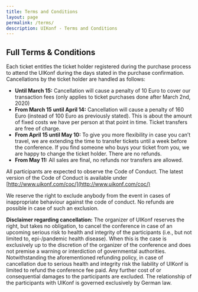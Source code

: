 ```yaml
---
title: Terms and Conditions
layout: page
permalink: /terms/
description: UIKonf - Terms and Conditions
---
```

## Full Terms & Conditions

Each ticket entitles the ticket holder registered during the purchase process to attend the UIKonf during the days stated in the purchase confirmation. Cancellations by the ticket holder are handled as follows:

- **Until March 15:** Cancellation will cause a penalty of 10 Euro to cover our transaction fees (only applies to ticket purchases done after March 2nd, 2020)
- **From March 15 until April 14:** Cancellation will cause a penalty of 160 Euro (instead of 100 Euro as previously stated). This is about the amount of fixed costs we have per person at that point in time. Ticket transfers are free of charge.
- **From April 15 until May 10:** To give you more flexibility in case you can’t travel, we are extending the time to transfer tickets until a week before the conference. If you find someone who buys your ticket from you, we are happy to change the ticket holder. There are no refunds.
- **From May 11:** All sales are final, no refunds nor transfers are allowed.

All participants are expected to observe the Code of Conduct. The latest version of the Code of Conduct is available under [http://www.uikonf.com/coc/](http://www.uikonf.com/coc/)

We reserve the right to exclude anybody from the event in cases of inappropriate behaviour against the code of conduct. No refunds are possible in case of such an exclusion.

**Disclaimer regarding cancellation:**
The organizer of UIKonf reserves the right, but takes no obligation, to cancel the conference in case of an upcoming serious risk to health and integrity of the participants (i.e., but not limited to, epi-/pandemic health disease). When this is the case is exclusively up to the discretion of the organizer of the conference and does not premise a warning or interdiction of governmental authorities. Notwithstanding the aforementioned refunding policy, in case of cancellation due to serious health and integrity risk the liability of UIKonf is limited to refund the conference fee paid. Any further cost of or consequential damages to the participants are excluded.
The relationship of the participants with UIKonf is governed exclusively by German law.
